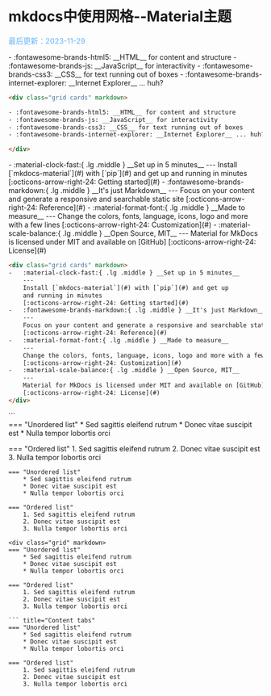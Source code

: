 # mkdocs中使用网格--Material主题

<span style="color:rgb(100,180,246);font-size:11pt">最后更新：2023-11-29</span>

<div class="grid cards" markdown>
- :fontawesome-brands-html5: __HTML__ for content and structure
- :fontawesome-brands-js: __JavaScript__ for interactivity
- :fontawesome-brands-css3: __CSS__ for text running out of boxes
- :fontawesome-brands-internet-explorer: __Internet Explorer__ ... huh?
</div>


```html
<div class="grid cards" markdown>

- :fontawesome-brands-html5: __HTML__ for content and structure
- :fontawesome-brands-js: __JavaScript__ for interactivity
- :fontawesome-brands-css3: __CSS__ for text running out of boxes
- :fontawesome-brands-internet-explorer: __Internet Explorer__ ... huh?

</div>
```

<div class="grid cards" markdown>
-   :material-clock-fast:{ .lg .middle } __Set up in 5 minutes__
    ---
    Install [`mkdocs-material`](#) with [`pip`](#) and get up
    and running in minutes
    [:octicons-arrow-right-24: Getting started](#)
-   :fontawesome-brands-markdown:{ .lg .middle } __It's just Markdown__
    ---
    Focus on your content and generate a responsive and searchable static site
    [:octicons-arrow-right-24: Reference](#)
-   :material-format-font:{ .lg .middle } __Made to measure__
    ---
    Change the colors, fonts, language, icons, logo and more with a few lines
    [:octicons-arrow-right-24: Customization](#)
-   :material-scale-balance:{ .lg .middle } __Open Source, MIT__
    ---
    Material for MkDocs is licensed under MIT and available on [GitHub]
    [:octicons-arrow-right-24: License](#)
</div>


```html
<div class="grid cards" markdown>
-   :material-clock-fast:{ .lg .middle } __Set up in 5 minutes__
    ---
    Install [`mkdocs-material`](#) with [`pip`](#) and get up
    and running in minutes
    [:octicons-arrow-right-24: Getting started](#)
-   :fontawesome-brands-markdown:{ .lg .middle } __It's just Markdown__
    ---
    Focus on your content and generate a responsive and searchable static site
    [:octicons-arrow-right-24: Reference](#)
-   :material-format-font:{ .lg .middle } __Made to measure__
    ---
    Change the colors, fonts, language, icons, logo and more with a few lines
    [:octicons-arrow-right-24: Customization](#)
-   :material-scale-balance:{ .lg .middle } __Open Source, MIT__
    ---
    Material for MkDocs is licensed under MIT and available on [GitHub]
    [:octicons-arrow-right-24: License](#)
</div>
```


</div>
```
<div class="grid" markdown>
=== "Unordered list"
    * Sed sagittis eleifend rutrum
    * Donec vitae suscipit est
    * Nulla tempor lobortis orci

=== "Ordered list"
    1. Sed sagittis eleifend rutrum
    2. Donec vitae suscipit est
    3. Nulla tempor lobortis orci

``` title="Content tabs"
=== "Unordered list"
    * Sed sagittis eleifend rutrum
    * Donec vitae suscipit est
    * Nulla tempor lobortis orci

=== "Ordered list"
    1. Sed sagittis eleifend rutrum
    2. Donec vitae suscipit est
    3. Nulla tempor lobortis orci
```
</div>


```
<div class="grid" markdown>
=== "Unordered list"
    * Sed sagittis eleifend rutrum
    * Donec vitae suscipit est
    * Nulla tempor lobortis orci

=== "Ordered list"
    1. Sed sagittis eleifend rutrum
    2. Donec vitae suscipit est
    3. Nulla tempor lobortis orci

``` title="Content tabs"
=== "Unordered list"
    * Sed sagittis eleifend rutrum
    * Donec vitae suscipit est
    * Nulla tempor lobortis orci

=== "Ordered list"
    1. Sed sagittis eleifend rutrum
    2. Donec vitae suscipit est
    3. Nulla tempor lobortis orci
```